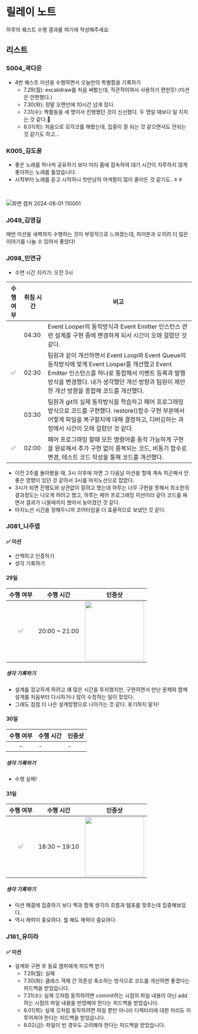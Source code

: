 # 릴레이 노트

하루의 퀘스트 수행 결과를 여기에 작성해주세요.

## 리스트

### S004_곽다은
- 4번 퀘스트 미션을 수행하면서 오늘만의 특별함을 기록하기  
    - 7.29(월): excalidraw를 처음 써봤는데, 직관적이여서 사용하기 편한듯! (미션은 안편했다.)  
    - 7.30(화): 정말 오랜만에 10시간 넘게 잤다.
    - 7.31(수): 짝활동을 세 명이서 진행했던 것이 신선했다. 두 명일 때보다 덜 지치는 것 같다.💪
    - 8.01(목): 처음으로 모각코를 해봤는데, 집중이 잘 되는 것 같으면서도 안되는 것 같기도 하고...

### K005_김도윤
- 좋은 노래를 하나씩 공유하기 보다 미리 줌에 접속하여 대기 시간이 지루하지 않게 좋아하는 노래를 틀었습니다.
- 시작부터 노래를 듣고 시작하니 첫만남의 어색함이 많이 줄어든 것 같기도..ㅎㅎ   <br/>
<br/>

  ![화면 캡처 2024-08-01 110001](https://github.com/user-attachments/assets/4a38382f-ef1c-4d6e-975d-ea7a627cecac)
 

### J049_김영길
매번 미션을 새벽까지 수행하는 것이 부정적으로 느껴졌는데, 피어분과 오히려 더 많은 이야기를 나눌 수 있어서 좋았다!

### J098_민연규
- 수면 시간 지키기: 오전 3시
  
| 수행 여부 | 취침 시간     | 비고                                                                                                            |
| :-------: | ------------- | --------------------------------------------------------------------------------------------------------- |
|           | 04:30 |  Event Looper의 동작방식과 Event Emitter 인스턴스 관련 설계를 구현 중에 변경하게 되서 시간이 오래 걸렸던 것 같다.          |
|    ✅     | 02:30 |  팀원과 같이 개선하면서 Event Loop와 Event Queue의 동작방식에 맞게 Event Looper를 개선했고 Event Emitter 인스턴스를 하나로 통합해서 이벤트 등록과 발행 방식을 변경했다. 내가 생각했던 개선 방향과 팀원이 제안한 개선 방향을 종합해 코드를 개선했다.          |
|           | 03:30 |  팀원과 git의 실제 동작방식을 학습하고 페어 프로그래밍 방식으로 코드를 구현했다. restore()함수 구현 부분에서 어떻게 파일을 복구할지에 대해 결정하고, 디버깅하는 과정에서 시간이 오래 걸렸던 것 같다.  |
|    ✅     | 02:00 |  페어 프로그래밍 할때 모든 명령어를 동작 가능하게 구현을 완료해서 추가 구현 없이 중복되는 코드, 비동기 함수로 변경, 테스트 코드 작성을 통해 코드를 개선했다.  |

- 이전 2주를 돌아봤을 때, 3시 이후에 자면 그 다음날 미션을 할때 계속 피곤해서 안좋은 영향이 있던 것 같아서 3시를 마지노선으로 잡았다.
- 3시가 되면 진행도와 상관없이 잘려고 했는데 하루는 너무 구현을 못해서 최소한의 결과정도는 나오게 하려고 했고, 하루는 페어 프로그래밍 미션이라 같이 코드를 짜면서 결과가 나올때까지 했어서 늦어졌던 것 같다.
- 마지노선 시간을 정해두니까 코어타임을 더 효율적으로 보냈던 것 같다.
 
 
### J081_나주엽

#### ✅ 미션 

- 산책하고 인증하기
- 생각 기록하기

#### 29일

| 수행 여부 | 수행 시간     | 인증샷                                                                                                    |
| :-------: | ------------- | --------------------------------------------------------------------------------------------------------- |
|    ✅     | 20:00 ~ 21:00 | <img src="https://github.com/user-attachments/assets/acee71f6-350e-4c0b-8d79-98bc561d3811" width="160px"> |

##### 생각 기록하기

- 설계를 정교하게 하려고 꽤 많은 시간을 투자했지만, 구현하면서 만난 문제와 함께 설계를 처음부터 다시하거나 많이 수정하는 일이 잦았다.
- 그래도 점점 더 나은 설계방향으로 나아가는 것 같다. 포기하지 말자!

#### 30일

|수행 여부| 수행 시간| 인증샷|
|:---:|-----|-----|
|  -  |  -  |  -  |

##### 생각 기록하기

- 수행 실패!

#### 31일

|수행 여부| 수행 시간| 인증샷|
|:-----:|-----|-----|
|  ✅  |  18:30 ~ 19:10  |  <img src="https://github.com/user-attachments/assets/c9ac876b-78a8-46c8-b3a1-227d896edfe0" width="160px">  |

##### 생각 기록하기

- 미션 해결에 집중하기 보다 짝과 함께 생각의 흐름과 템포를 맞추는데 집중해보았다.
- 역시 체력이 중요하다. 뭘 해도 체력이 중요하다.

### J161_유미라
#### ✅ 미션 
- 설계와 구현 후 동료 캠퍼에게 피드백 받기
    - 7.29(월): 실패 
    - 7.30(화): 클래스 객체 간 의존성 축소하는 방식으로 코드를 개선하면 좋겠다는 피드백을 받았습니다.
    - 7.31(수): 실제 깃처럼 동작하려면 commit하는 시점의 파일 내용이 아닌 add하는 시점의 파일 내용을 반영해야 한다는 피드백을 받았습니다.
    - 8.01(목): 실제 깃처럼 동작하려면 파일 뿐만 아니라 디렉터리에 대한 처리도 이루어져야 한다는 피드백을 받았습니다.
    - 8.02(금): 파일이 빈 경우도 고려해야 한다는 피드백을 받았습니다.

